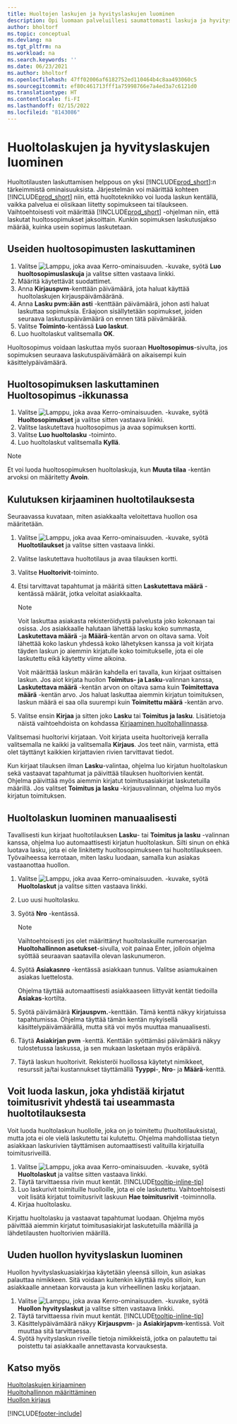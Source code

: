```yaml
---
title: Huoltojen laskujen ja hyvityslaskujen luominen
description: Opi luomaan palveluillesi saumattomasti laskuja ja hyvityslaskuja Business Centralin avulla.
author: bholtorf
ms.topic: conceptual
ms.devlang: na
ms.tgt_pltfrm: na
ms.workload: na
ms.search.keywords: ''
ms.date: 06/23/2021
ms.author: bholtorf
ms.openlocfilehash: 47ff02006af6182752ed110464b4c8aa493060c5
ms.sourcegitcommit: ef80c461713fff1a75998766e7a4ed3a7c6121d0
ms.translationtype: HT
ms.contentlocale: fi-FI
ms.lasthandoff: 02/15/2022
ms.locfileid: "8143086"
---
```

# <a name="create-service-invoices-or-credit-memos"></a>Huoltolaskujen ja hyvityslaskujen luominen
Huoltotilausten laskuttamisen helppous on yksi [!INCLUDE[prod_short](includes/prod_short.md)]:n tärkeimmistä ominaisuuksista. Järjestelmän voi määrittää kohteen [!INCLUDE[prod_short](includes/prod_short.md)] niin, että huoltoteknikko voi luoda laskun kentällä, vaikka palvelua ei olisikaan liitetty sopimukseen tai tilaukseen. Vaihtoehtoisesti voit määrittää [!INCLUDE[prod_short](includes/prod_short.md)] -ohjelman niin, että laskutat huoltosopimukset jaksoittain. Kunkin sopimuksen laskutusjakso määrää, kuinka usein sopimus laskutetaan.

## <a name="to-invoice-several-service-contracts"></a>Useiden huoltosopimusten laskuttaminen

1. Valitse ![Lamppu, joka avaa Kerro-ominaisuuden.](media/ui-search/search_small.png "Kerro, mitä haluat tehdä") -kuvake, syötä **Luo huoltosopimuslaskuja** ja valitse sitten vastaava linkki.  
2. Määritä käytettävät suodattimet.  
3. Anna **Kirjauspvm**-kenttään päivämäärä, jota haluat käyttää huoltolaskujen kirjauspäivämääränä.  
4. Anna **Lasku pvm:ään asti** -kenttään päivämäärä, johon asti haluat laskuttaa sopimuksia. Eräajoon sisällytetään sopimukset, joiden seuraava laskutuspäivämäärä on ennen tätä päivämäärää.  
5. Valitse **Toiminto**-kentässä **Luo laskut**.  
6. Luo huoltolaskut valitsemalla **OK**.  
  
Huoltosopimus voidaan laskuttaa myös suoraan **Huoltosopimus**-sivulta, jos sopimuksen seuraava laskutuspäivämäärä on aikaisempi kuin käsittelypäivämäärä.

## <a name="to-invoice-a-service-contract-from-the-service-contract-page"></a>Huoltosopimuksen laskuttaminen Huoltosopimus -ikkunassa   
1. Valitse ![Lamppu, joka avaa Kerro-ominaisuuden.](media/ui-search/search_small.png "Kerro, mitä haluat tehdä") -kuvake, syötä **Huoltosopimukset** ja valitse sitten vastaava linkki.  
2. Valitse laskutettava huoltosopimus ja avaa sopimuksen kortti.  
3. Valitse **Luo huoltolasku** -toiminto. 
4. Luo huoltolaskut valitsemalla **Kyllä**.  
  
  > [!NOTE]  
  > Et voi luoda huoltosopimuksen huoltolaskuja, kun **Muuta tilaa** -kentän arvoksi on määritetty **Avoin**.  

## <a name="to-post-an-invoice-from-a-service-order"></a>Kulutuksen kirjaaminen huoltotilauksesta  
Seuraavassa kuvataan, miten asiakkaalta veloitettava huollon osa määritetään.  

1. Valitse ![Lamppu, joka avaa Kerro-ominaisuuden.](media/ui-search/search_small.png "Kerro, mitä haluat tehdä") -kuvake, syötä **Huoltotilaukset** ja valitse sitten vastaava linkki.  
2. Valitse laskutettava huoltotilaus ja avaa tilauksen kortti.  
3. Valitse **Huoltorivit**-toiminto.  
4. Etsi tarvittavat tapahtumat ja määritä sitten **Laskutettava määrä** -kentässä määrät, jotka veloitat asiakkaalta.  
  
   > [!NOTE]  
   > Voit laskuttaa asiakasta rekisteröidystä palvelusta joko kokonaan tai osissa. Jos asiakkaalle halutaan lähettää lasku koko summasta, **Laskutettava määrä** -ja **Määrä**-kentän arvon on oltava sama. Voit lähettää koko laskun yhdessä koko lähetyksen kanssa ja voit kirjata täyden laskun jo aiemmin kirjatulle koko toimitukselle, jota ei ole laskutettu eikä käytetty viime aikoina.  
   >  
   > Voit määrittää laskun määrän kahdella eri tavalla, kun kirjaat osittaisen laskun. Jos aiot kirjata huollon **Toimitus- ja Lasku**-valinnan kanssa, **Laskutettava määrä** -kentän arvon on oltava sama kuin **Toimitettava määrä** -kentän arvo. Jos haluat laskuttaa aiemmin kirjatun toimituksen, laskun määrä ei saa olla suurempi kuin **Toimitettu määrä** -kentän arvo.  
  
5. Valitse ensin **Kirjaa** ja sitten joko **Lasku** tai **Toimitus ja lasku**. Lisätietoja näistä vaihtoehdoista on kohdassa [Kirjaaminen huoltohallinnassa](service-service-posting.md).  
  
 Valitsemasi huoltorivi kirjataan. Voit kirjata useita huoltorivejä kerralla valitsemalla ne kaikki ja valitsemalla **Kirjaus**. Jos teet näin, varmista, että olet täyttänyt kaikkien kirjattavien rivien tarvittavat tiedot.  
  
 Kun kirjaat tilauksen ilman **Lasku**-valintaa, ohjelma luo kirjatun huoltolaskun sekä vastaavat tapahtumat ja päivittää tilauksen huoltorivien kentät. Ohjelma päivittää myös aiemmin kirjatut toimitusasiakirjat laskutetuilla määrillä. Jos valitset **Toimitus ja lasku** -kirjausvalinnan, ohjelma luo myös kirjatun toimituksen.

## <a name="to-create-a-service-invoice-manually"></a>Huoltolaskun luominen manuaalisesti  
Tavallisesti kun kirjaat huoltotilauksen **Lasku**- tai **Toimitus ja lasku** -valinnan kanssa, ohjelma luo automaattisesti kirjatun huoltolaskun. Silti sinun on ehkä luotava lasku, jota ei ole linkitetty huoltosopimukseen tai huoltotilaukseen. Työvaiheessa kerrotaan, miten lasku luodaan, samalla kun asiakas vastaanottaa huollon.  

1. Valitse ![Lamppu, joka avaa Kerro-ominaisuuden.](media/ui-search/search_small.png "Kerro, mitä haluat tehdä") -kuvake, syötä **Huoltolaskut** ja valitse sitten vastaava linkki.  
2. Luo uusi huoltolasku.  
3. Syötä **Nro** -kentässä.  
  
    > [!NOTE]  
    >  Vaihtoehtoisesti jos olet määrittänyt huoltolaskuille numerosarjan **Huoltohallinnon asetukset**-sivulla, voit painaa Enter, jolloin ohjelma syöttää seuraavan saatavilla olevan laskunumeron.  
  
4. Syötä **Asiakasnro** -kentässä asiakkaan tunnus. Valitse asiamukainen asiakas luettelosta.  
  
    Ohjelma täyttää automaattisesti asiakkaaseen liittyvät kentät tiedoilla **Asiakas**-kortilta.  
  
5. Syötä päivämäärä **Kirjauspvm.**-kenttään. Tämä kenttä näkyy kirjatuissa tapahtumissa. Ohjelma täyttää tämän kentän nykyisellä käsittelypäivämäärällä, mutta sitä voi myös muuttaa manuaalisesti.  
6. Täytä **Asiakirjan pvm** -kenttä. Kenttään syöttämäsi päivämäärä näkyy tulostetussa laskussa, ja sen mukaan lasketaan myös eräpäivä.  
7. Täytä laskun huoltorivit. Rekisteröi huollossa käytetyt nimikkeet, resurssit ja/tai kustannukset täyttämällä **Tyyppi**-, **Nro**- ja **Määrä**-kenttä. 

## <a name="to-create-an-invoice-that-combines-posted-shipment-lines-from-one-or-more-service-orders"></a>Voit luoda laskun, joka yhdistää kirjatut toimitusrivit yhdestä tai useammasta huoltotilauksesta 
Voit luoda huoltolaskun huollolle, joka on jo toimitettu (huoltotilauksista), mutta jota ei ole vielä laskutettu tai kulutettu. Ohjelma mahdollistaa tietyn asiakkaan laskurivien täyttämisen automaattisesti valituilla kirjatuilla toimitusriveillä.  

1. Valitse ![Lamppu, joka avaa Kerro-ominaisuuden.](media/ui-search/search_small.png "Kerro, mitä haluat tehdä") -kuvake, syötä **Huoltolaskut** ja valitse sitten vastaava linkki.  
2. Täytä tarvittaessa rivin muut kentät. [!INCLUDE[tooltip-inline-tip](includes/tooltip-inline-tip_md.md)] 
3. Luo laskurivit toimituille huolloille, jota ei ole laskutettu. Vaihtoehtoisesti voit lisätä kirjatut toimitusrivit laskuun **Hae toimitusrivit** -toiminnolla.  
4. Kirjaa huoltolasku.  
  
 Kirjattu huoltolasku ja vastaavat tapahtumat luodaan. Ohjelma myös päivittää aiemmin kirjatut toimitusasiakirjat laskutetuilla määrillä ja lähdetilausten huoltorivien määrillä.  

## <a name="to-create-a-service-credit-memo"></a>Uuden huollon hyvityslaskun luominen  
Huollon hyvityslaskuasiakirjaa käytetään yleensä silloin, kun asiakas palauttaa nimikkeen. Sitä voidaan kuitenkin käyttää myös silloin, kun asiakkaalle annetaan korvausta ja kun virheellinen lasku korjataan.  

1. Valitse ![Lamppu, joka avaa Kerro-ominaisuuden.](media/ui-search/search_small.png "Kerro, mitä haluat tehdä") -kuvake, syötä **Huollon hyvityslaskut** ja valitse sitten vastaava linkki.  
2. Täytä tarvittaessa rivin muut kentät. [!INCLUDE[tooltip-inline-tip](includes/tooltip-inline-tip_md.md)]
3. Käsittelypäivämäärä näkyy **Kirjauspvm**- ja **Asiakirjapvm**-kentissä. Voit muuttaa sitä tarvittaessa.    
4. Syötä hyvityslaskun riveille tietoja nimikkeistä, jotka on palautettu tai poistettu tai asiakkaalle annettavasta korvauksesta.  

## <a name="see-also"></a>Katso myös
[Huoltolaskujen kirjaaminen](service-how-to-post-service-orders.md)  
[Huoltohallinnon määrittäminen](service-setup-service.md)  
[Huollon kirjaus](service-service-posting.md)  


[!INCLUDE[footer-include](includes/footer-banner.md)]